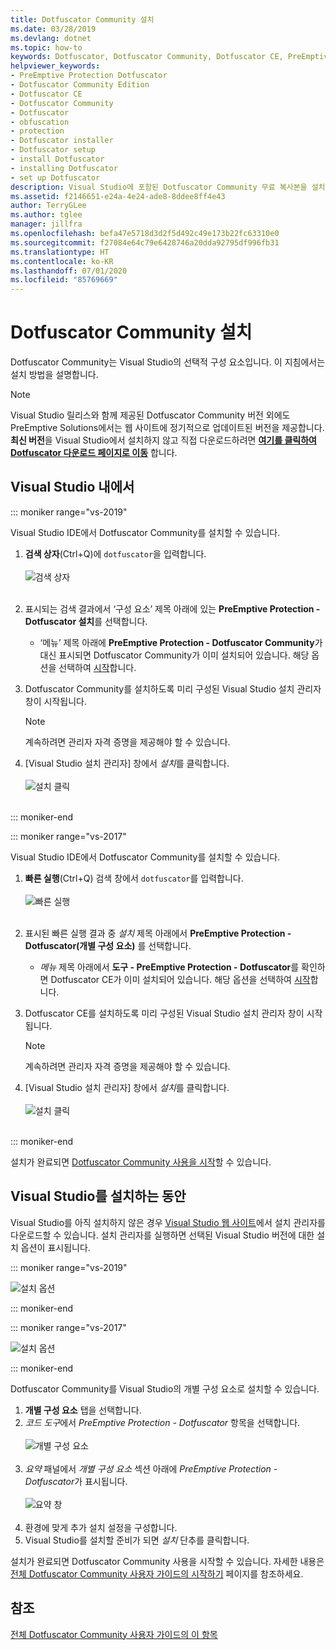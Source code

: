 ```yaml
---
title: Dotfuscator Community 설치
ms.date: 03/28/2019
ms.devlang: dotnet
ms.topic: how-to
keywords: Dotfuscator, Dotfuscator Community, Dotfuscator CE, PreEmptive, PreEmptive Solutions, PreEmptive Protection, 보호, community edition, 난독 처리, .NET, 무료, Visual Studio 2017, Visual Studio 2019, Visual Studio, 설치
helpviewer_keywords:
- PreEmptive Protection Dotfuscator
- Dotfuscator Community Edition
- Dotfuscator CE
- Dotfuscator Community
- Dotfuscator
- obfuscation
- protection
- Dotfuscator installer
- Dotfuscator setup
- install Dotfuscator
- installing Dotfuscator
- set up Dotfuscator
description: Visual Studio에 포함된 Dotfuscator Community 무료 복사본을 설치하는 방법을 알아봅니다.
ms.assetid: f2146651-e24a-4e24-ade8-8ddee8ff4e43
author: TerryGLee
ms.author: tglee
manager: jillfra
ms.openlocfilehash: befa47e5718d3d2f5d492c49e173b22fc63310e0
ms.sourcegitcommit: f27084e64c79e6428746a20dda92795df996fb31
ms.translationtype: HT
ms.contentlocale: ko-KR
ms.lasthandoff: 07/01/2020
ms.locfileid: "85769669"
---
```

# <a name="install-dotfuscator-community"></a>Dotfuscator Community 설치

Dotfuscator Community는 Visual Studio의 선택적 구성 요소입니다.
이 지침에서는 설치 방법을 설명합니다.

> [!NOTE]
> Visual Studio 릴리스와 함께 제공된 Dotfuscator Community 버전 외에도 PreEmptive Solutions에서는 웹 사이트에 정기적으로 업데이트된 버전을 제공합니다.
> **최신 버전**을 Visual Studio에서 설치하지 않고 직접 다운로드하려면 **[여기를 클릭하여 Dotfuscator 다운로드 페이지로 이동][download]** 합니다.

## <a name="within-visual-studio"></a>Visual Studio 내에서

::: moniker range="vs-2019"

Visual Studio IDE에서 Dotfuscator Community를 설치할 수 있습니다.

1. **검색 상자**(Ctrl+Q)에 `dotfuscator`을 입력합니다. <br/> <br/> ![검색 상자](media/install_in_vs19_12.png) <br/> <br/>

2. 표시되는 검색 결과에서 ‘구성 요소’ 제목 아래에 있는 **PreEmptive Protection - Dotfuscator 설치**를 선택합니다.
   * ‘메뉴’ 제목 아래에 **PreEmptive Protection - Dotfuscator Community**가 대신 표시되면 Dotfuscator Community가 이미 설치되어 있습니다. 해당 옵션을 선택하여 [시작][get-started]합니다.

3. Dotfuscator Community를 설치하도록 미리 구성된 Visual Studio 설치 관리자 창이 시작됩니다.
   > [!NOTE]
   > 계속하려면 관리자 자격 증명을 제공해야 할 수 있습니다.

4. [Visual Studio 설치 관리자] 창에서 *설치*를 클릭합니다. <br/> <br/> ![설치 클릭](media/install_in_vs19_34.png) <br/> <br/>

::: moniker-end

::: moniker range="vs-2017"

Visual Studio IDE에서 Dotfuscator Community를 설치할 수 있습니다.

1. **빠른 실행**(Ctrl+Q) 검색 창에서 `dotfuscator`를 입력합니다. <br/> <br/> ![빠른 실행](media/install_from_vs_12.png) <br/> <br/>

2. 표시된 빠른 실행 결과 중 *설치* 제목 아래에서 **PreEmptive Protection - Dotfuscator(개별 구성 요소)** 를 선택합니다.
   * *메뉴* 제목 아래에서 **도구 - PreEmptive Protection - Dotfuscator**를 확인하면 Dotfuscator CE가 이미 설치되어 있습니다. 해당 옵션을 선택하여 [시작][get-started]합니다.

3. Dotfuscator CE를 설치하도록 미리 구성된 Visual Studio 설치 관리자 창이 시작됩니다.
   > [!NOTE]
   > 계속하려면 관리자 자격 증명을 제공해야 할 수 있습니다.

4. [Visual Studio 설치 관리자] 창에서 *설치*를 클릭합니다. <br/> <br/> ![설치 클릭](media/install_from_vs_345.png) <br/> <br/>

::: moniker-end

설치가 완료되면 [Dotfuscator Community 사용을 시작][get-started]할 수 있습니다.

## <a name="during-visual-studio-installation"></a>Visual Studio를 설치하는 동안

Visual Studio를 아직 설치하지 않은 경우 [Visual Studio 웹 사이트][vs-install]에서 설치 관리자를 다운로드할 수 있습니다.
설치 관리자를 실행하면 선택된 Visual Studio 버전에 대한 설치 옵션이 표시됩니다.

::: moniker range="vs-2019"

![설치 옵션](media/install_ui.png)

::: moniker-end

::: moniker range="vs-2017"

![설치 옵션](media/install_ui_17.png)

::: moniker-end

Dotfuscator Community를 Visual Studio의 개별 구성 요소로 설치할 수 있습니다.

1. **개별 구성 요소** 탭을 선택합니다.
2. *코드 도구*에서 *PreEmptive Protection - Dotfuscator* 항목을 선택합니다.<br/> <br/> ![개별 구성 요소](media/install_individually_12.png) <br/> <br/>
3. *요약* 패널에서 *개별 구성 요소* 섹션 아래에 *PreEmptive Protection - Dotfuscator*가 표시됩니다. <br/> <br/> ![요약 창](media/install_individually_3.png) <br/> <br/>
4. 환경에 맞게 추가 설치 설정을 구성합니다.
5. Visual Studio를 설치할 준비가 되면 *설치* 단추를 클릭합니다.

설치가 완료되면 Dotfuscator Community 사용을 시작할 수 있습니다. 자세한 내용은 [전체 Dotfuscator Community 사용자 가이드의 시작하기][get-started] 페이지를 참조하세요.

## <a name="see-also"></a>참조

[전체 Dotfuscator Community 사용자 가이드의 이 항목](https://www.preemptive.com/dotfuscator/ce/docs/help/)

<!-- Copyright © 2019 PreEmptive Solutions, LLC -->

[vs-install]:  https://visualstudio.microsoft.com/downloads/
[get-started]:  https://www.preemptive.com/dotfuscator/ce/docs/help/gui_getstarted.html

[download]:  https://www.preemptive.com/products/dotfuscator/downloads

[full]:  https://www.preemptive.com/dotfuscator/ce/docs/help/intro_install.html
